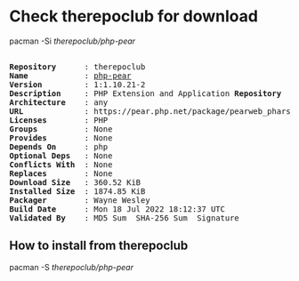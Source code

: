 # Check therepoclub for download

pacman -Si *therepoclub/php-pear*

<div class="highlight"><pre class="highlight"><text>
<b>Repository</b>      : therepoclub
<b>Name</b>            : <a href="../../x86_64/php-pear-1:1.10.21-2-any.pkg.tar.zst">php-pear</a>
<b>Version</b>         : 1:1.10.21-2
<b>Description</b>     : PHP Extension and Application <b>Repository</b>
<b>Architecture</b>    : any
<b>URL</b>             : https://pear.php.net/package/pearweb_phars/
<b>Licenses</b>        : PHP
<b>Groups</b>          : None
<b>Provides</b>        : None
<b>Depends On</b>      : php
<b>Optional Deps</b>   : None
<b>Conflicts With</b>  : None
<b>Replaces</b>        : None
<b>Download Size</b>   : 360.52 KiB
<b>Installed Size</b>  : 1874.85 KiB
<b>Packager</b>        : Wayne Wesley <wayne6324@gmail.com>
<b>Build Date</b>      : Mon 18 Jul 2022 18:12:37 UTC
<b>Validated By</b>    : MD5 Sum  SHA-256 Sum  Signature
</text></pre></div>

## How to install from therepoclub

pacman -S *therepoclub/php-pear*
